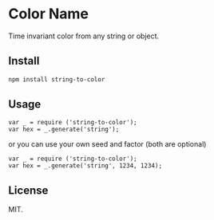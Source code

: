 # Color Name

Time invariant color from any string or object.

## Install

```bash
npm install string-to-color
```

## Usage

```
var _ = require ('string-to-color');
var hex = _.generate('string');
```

or you can use your own seed and factor (both are optional)

```
var _ = require ('string-to-color');
var hex = _.generate('string', 1234, 1234);
```

## License

MIT.

